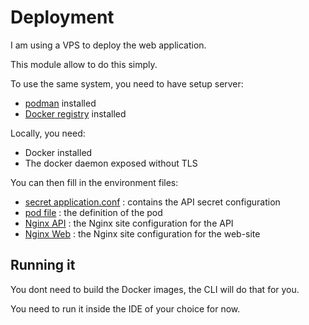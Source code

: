 # Deployment

I am using a VPS to deploy the web application.

This module allow to do this simply.

To use the same system, you need to have setup server:
* [podman](https://podman.io/) installed 
* [Docker registry](https://docs.docker.com/registry/) installed

Locally, you need:
* Docker installed
* The docker daemon exposed without TLS

You can then fill in the environment files:
* [secret application.conf](secret/secret-configuration.example.api.conf) : contains the API secret configuration
* [pod file](pod/products-app.pod.example.yml) : the definition of the pod
* [Nginx API](nginx/products-api-nginx.example.conf) : the Nginx site configuration for the API
* [Nginx Web](nginx/products-web-nginx.example.conf) : the Nginx site configuration for the web-site

## Running it

You dont need to build the Docker images, the CLI will do that for you.

You need to run it inside the IDE of your choice for now.
